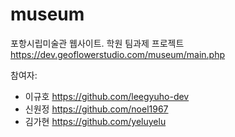 # museum
포항시립미술관 웹사이트. 학원 팀과제 프로젝트
https://dev.geoflowerstudio.com/museum/main.php

참여자:
* 이규호 https://github.com/leegyuho-dev
* 신원정 https://github.com/noel1967
* 김가현 https://github.com/yeluyelu
